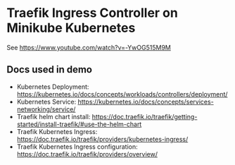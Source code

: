 # Traefik Ingress Controller on Minikube Kubernetes

See https://www.youtube.com/watch?v=-YwOG515M9M

## Docs used in demo

- Kubernetes Deployment: https://kubernetes.io/docs/concepts/workloads/controllers/deployment/
- Kubernetes Service: https://kubernetes.io/docs/concepts/services-networking/service/
- Traefik helm chart install: https://doc.traefik.io/traefik/getting-started/install-traefik/#use-the-helm-chart
- Traefik Kubernetes Ingress: https://doc.traefik.io/traefik/providers/kubernetes-ingress/
- Traefik Kubernetes Ingress configuration: https://doc.traefik.io/traefik/providers/overview/
